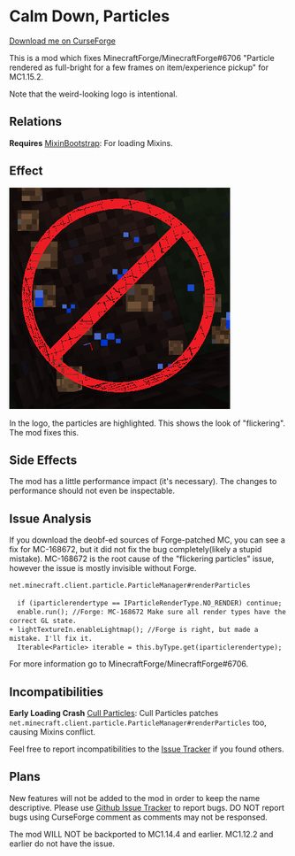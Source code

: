 Calm Down, Particles
=====

[Download me on CurseForge](https://www.curseforge.com/minecraft/mc-mods/calm-down-particles)

This is a mod which fixes MinecraftForge/MinecraftForge#6706 "Particle rendered as full-bright for a few frames on item/experience pickup" for MC1.15.2.

Note that the weird-looking logo is intentional.

Relations
-----

**Requires** [MixinBootstrap](https://www.curseforge.com/minecraft/mc-mods/mixinbootstrap): For loading Mixins.

Effect
-----

![](logo-standard.png)

In the logo, the particles are highlighted. This shows the look of "flickering". The mod fixes this.

Side Effects
-----

The mod has a little performance impact (it's necessary). The changes to performance should not even be inspectable.

Issue Analysis
-----

If you download the deobf-ed sources of Forge-patched MC, you can see a fix for MC-168672, but it did not fix the bug completely(likely a stupid mistake). MC-168672 is the root cause of the "flickering particles" issue, however the issue is mostly invisible without Forge.

```
net.minecraft.client.particle.ParticleManager#renderParticles

  if (iparticlerendertype == IParticleRenderType.NO_RENDER) continue;
  enable.run(); //Forge: MC-168672 Make sure all render types have the correct GL state.
+ lightTextureIn.enableLightmap(); //Forge is right, but made a mistake. I'll fix it.
  Iterable<Particle> iterable = this.byType.get(iparticlerendertype);
```

For more information go to MinecraftForge/MinecraftForge#6706.

Incompatibilities
-----

**Early Loading Crash** [Cull Particles](https://www.curseforge.com/minecraft/mc-mods/cull-particles): Cull Particles patches `net.minecraft.client.particle.ParticleManager#renderParticles` too, causing Mixins conflict.

Feel free to report incompatibilities to the [Issue Tracker](https://github.com/yezhiyi9670/calm-down-particles/issues) if you found others.

Plans
-----

New features will not be added to the mod in order to keep the name descriptive. Please use [Github Issue Tracker](http://github.com/yezhiyi9670/calm-down-particles/issues) to report bugs. DO NOT report bugs using CurseForge comment as comments may not be responsed.

The mod WILL NOT be backported to MC1.14.4 and earlier. MC1.12.2 and earlier do not have the issue.
